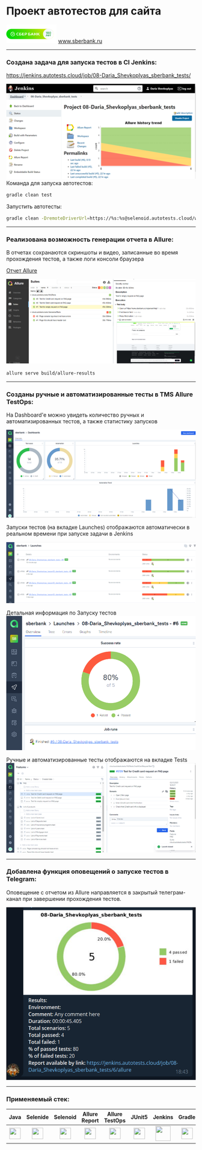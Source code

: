 # Проект автотестов для сайта
![logo](src/test/resources/images/sber.PNG)
<a target="_blank" href="www.sberbank.ru"/> www.sberbank.ru
________

### Создана задача для запуска тестов в CI Jenkins: 
<a target="_blank" href="https://jenkins.autotests.cloud/job/08-Daria_Shevkoplyas_sberbank_tests/">https://jenkins.autotests.cloud/job/08-Daria_Shevkoplyas_sberbank_tests/

![jenkins](src/test/resources/images/jenkins.PNG)
Команда для запуска автотестов:
```bash
gradle clean test
```

Запустить автотесты:
```bash
gradle clean -DremoteDriverUrl=https://%s:%s@selenoid.autotests.cloud/wd/hub/ -Dthreads=1 test
```
____________

### Реализована возможность генерации отчета в Allure:
В отчетах сохранаются скриншоты и видео, записанные во время прохождения тестов, а также логи консоли браузера

[Отчет Allure](https://jenkins.autotests.cloud/job/08-Daria_Shevkoplyas_sberbank_tests/6/allure/#)

![Allure](src/test/resources/images/allure.PNG)
```bash
allure serve build/allure-results
```
______________

### Созданы ручные и автоматизированные тесты в TMS Allure TestOps:
На Dashboard'е можно увидеть количество ручных и автоматизированных тестов, а также статистику запусков

![Dashboard](src/test/resources/images/dashboard.PNG)


Запуски тестов (на вкладке Launches) отображаются автоматически в реальном времени при запуске задачи в Jenkins

![Launches](src/test/resources/images/launches.PNG)


Детальная информация по Запуску тестов
![Detail Info](src/test/resources/images/result.PNG)


Ручные и автоматизированные тесты отображаются на вкладке Tests
![Tests](src/test/resources/images/Tests.PNG)


________________

### Добавлена функция оповещений о запуске тестов в Telegram:
Оповещение с отчетом из Allure направляется в закрытый телеграм-канал при завершении прохождения тестов.

![Telegram](src/test/resources/images/telegram.PNG)

_____________

### Применяемый стек:

| Java | Selenide | Selenoid | Allure Report | Allure TestOps | JUnit5 | Jenkins | Gradle | Telegram |
|:----:|:----:|:------:|:------:|:------:|:----:|:----:|:------:|:------:|
| <img src="https://starchenkov.pro/qa-guru/img/skills/Java.svg" width="30" height="30"> | <img src="https://starchenkov.pro/qa-guru/img/skills/Selenide.svg" width="30" height="30"> | <img src="https://starchenkov.pro/qa-guru/img/skills/Selenoid.svg" width="30" height="30"> |<img src="https://starchenkov.pro/qa-guru/img/skills/Allure_Report.svg" width="30" height="30"> | <img src="https://starchenkov.pro/qa-guru/img/skills/Allure_EE.svg" width="30" height="30"> | <img src="https://starchenkov.pro/qa-guru/img/skills/JUnit5.svg" width="30" height="30"> | <img src="https://cdn.jsdelivr.net/gh/devicons/devicon/icons/jenkins/jenkins-original.svg" width="40" height="40"> | <img src="https://starchenkov.pro/qa-guru/img/skills/Gradle.svg" width="30" height="30"> | <img src="https://starchenkov.pro/qa-guru/img/skills/Telegram.svg" width="30" height="30"> |

